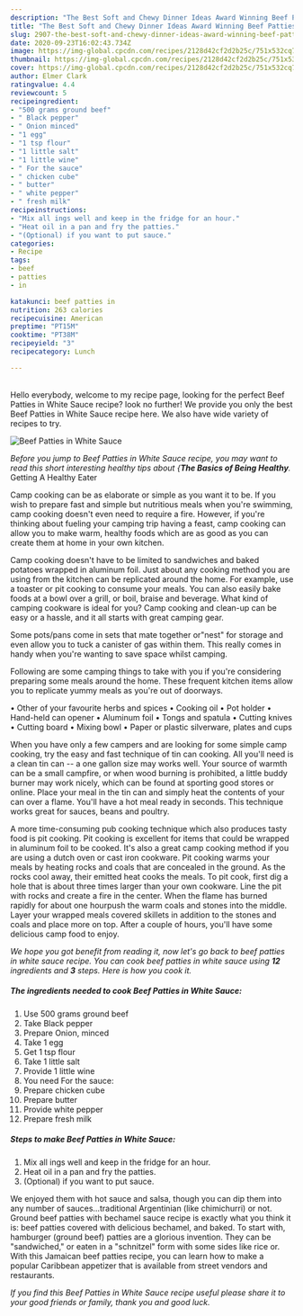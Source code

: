```yaml
---
description: "The Best Soft and Chewy Dinner Ideas Award Winning Beef Patties in White Sauce"
title: "The Best Soft and Chewy Dinner Ideas Award Winning Beef Patties in White Sauce"
slug: 2907-the-best-soft-and-chewy-dinner-ideas-award-winning-beef-patties-in-white-sauce
date: 2020-09-23T16:02:43.734Z
image: https://img-global.cpcdn.com/recipes/2128d42cf2d2b25c/751x532cq70/beef-patties-in-white-sauce-recipe-main-photo.jpg
thumbnail: https://img-global.cpcdn.com/recipes/2128d42cf2d2b25c/751x532cq70/beef-patties-in-white-sauce-recipe-main-photo.jpg
cover: https://img-global.cpcdn.com/recipes/2128d42cf2d2b25c/751x532cq70/beef-patties-in-white-sauce-recipe-main-photo.jpg
author: Elmer Clark
ratingvalue: 4.4
reviewcount: 5
recipeingredient:
- "500 grams ground beef"
- " Black pepper"
- " Onion minced"
- "1 egg"
- "1 tsp flour"
- "1 little salt"
- "1 little wine"
- " For the sauce"
- " chicken cube"
- " butter"
- " white pepper"
- " fresh milk"
recipeinstructions:
- "Mix all ings well and keep in the fridge for an hour."
- "Heat oil in a pan and fry the patties."
- "(Optional) if you want to put sauce."
categories:
- Recipe
tags:
- beef
- patties
- in

katakunci: beef patties in 
nutrition: 263 calories
recipecuisine: American
preptime: "PT15M"
cooktime: "PT38M"
recipeyield: "3"
recipecategory: Lunch

---
```

<br>
Hello everybody, welcome to my recipe page, looking for the perfect Beef Patties in White Sauce recipe? look no further! We provide you only the best Beef Patties in White Sauce recipe here. We also have wide variety of recipes to try.
<br>


![Beef Patties in White Sauce](https://img-global.cpcdn.com/recipes/2128d42cf2d2b25c/751x532cq70/beef-patties-in-white-sauce-recipe-main-photo.jpg)

<i>Before you jump to Beef Patties in White Sauce recipe, you may want to read this short interesting healthy tips about {<strong>The Basics of Being Healthy</strong>.</i>
Getting A Healthy Eater

    
Camp cooking can be as elaborate or simple as you want it to be. If you wish to prepare fast and simple but nutritious meals when you're swimming, camp cooking doesn't even need to require a fire. However, if you're thinking about fueling your camping trip having a feast, camp cooking can allow you to make warm, healthy foods which are as good as you can create them at home in your own kitchen.

Camp cooking doesn't have to be limited to sandwiches and baked potatoes wrapped in aluminum foil.  Just about any cooking method you are using from the kitchen can be replicated around the home. For example, use a toaster or pit cooking to consume your meals. You can also easily bake foods at a bowl over a grill, or boil, braise and beverage. What kind of camping cookware is ideal for you? Camp cooking and clean-up can be easy or a hassle, and it all starts with great camping gear.

Some pots/pans come in sets that mate together or"nest" for storage and even allow you to tuck a canister of gas within them. This really comes in handy when you're wanting to save space whilst camping.

Following are some camping things to take with you if you're considering preparing some meals around the home. These frequent kitchen items allow you to replicate yummy meals as you're out of doorways.


• Other of your favourite herbs and spices
• Cooking oil
• Pot holder
• Hand-held can opener
• Aluminum foil
• Tongs and spatula
• Cutting knives
• Cutting board
• Mixing bowl
• Paper or plastic silverware, plates and cups

When you have only a few campers and are looking for some simple camp cooking, try the easy and fast technique of tin can cooking. All you'll need is a clean tin can -- a one gallon size may works well. Your source of warmth can be a small campfire, or when wood burning is prohibited, a little buddy burner may work nicely, which can be found at sporting good stores or online. Place your meal in the tin can and simply heat the contents of your can over a flame. You'll have a hot meal ready in seconds.  This technique works great for sauces, beans and poultry.

A more time-consuming pub cooking technique which also produces tasty food is pit cooking. Pit cooking is excellent for items that could be wrapped in aluminum foil to be cooked.  It's also a great camp cooking method if you are using a dutch oven or cast iron cookware. Pit cooking warms your meals by heating rocks and coals that are concealed in the ground. As the rocks cool away, their emitted heat cooks the meals. To pit cook, first dig a hole that is about three times larger than your own cookware. Line the pit with rocks and create a fire in the center. When the flame has burned rapidly for about one hourpush the warm coals and stones into the middle. Layer your wrapped meals covered skillets in addition to the stones and coals and place more on top. After a couple of hours, you'll have some delicious camp food to enjoy.


<i>We hope you got benefit from reading it, now let's go back to beef patties in white sauce recipe. You can cook beef patties in white sauce using <strong>12</strong> ingredients and <strong>3</strong> steps. Here is how you cook it.
</i>

##### The ingredients needed to cook Beef Patties in White Sauce:

1. Use 500 grams ground beef
1. Take  Black pepper
1. Prepare  Onion, minced
1. Take 1 egg
1. Get 1 tsp flour
1. Take 1 little salt
1. Provide 1 little wine
1. You need  For the sauce:
1. Prepare  chicken cube
1. Prepare  butter
1. Provide  white pepper
1. Prepare  fresh milk


##### Steps to make Beef Patties in White Sauce:

1. Mix all ings well and keep in the fridge for an hour.
1. Heat oil in a pan and fry the patties.
1. (Optional) if you want to put sauce.


We enjoyed them with hot sauce and salsa, though you can dip them into any number of sauces…traditional Argentinian (like chimichurri) or not. Ground beef patties with bechamel sauce recipe is exactly what you think it is: beef patties covered with delicious bechamel, and baked. To start with, hamburger (ground beef) patties are a glorious invention. They can be &#34;sandwiched,&#34; or eaten in a &#34;schnitzel&#34; form with some sides like rice or. With this Jamaican beef patties recipe, you can learn how to make a popular Caribbean appetizer that is available from street vendors and restaurants. 

<i>If you find this Beef Patties in White Sauce recipe useful please share it to your good friends or family, thank you and good luck.</i>
